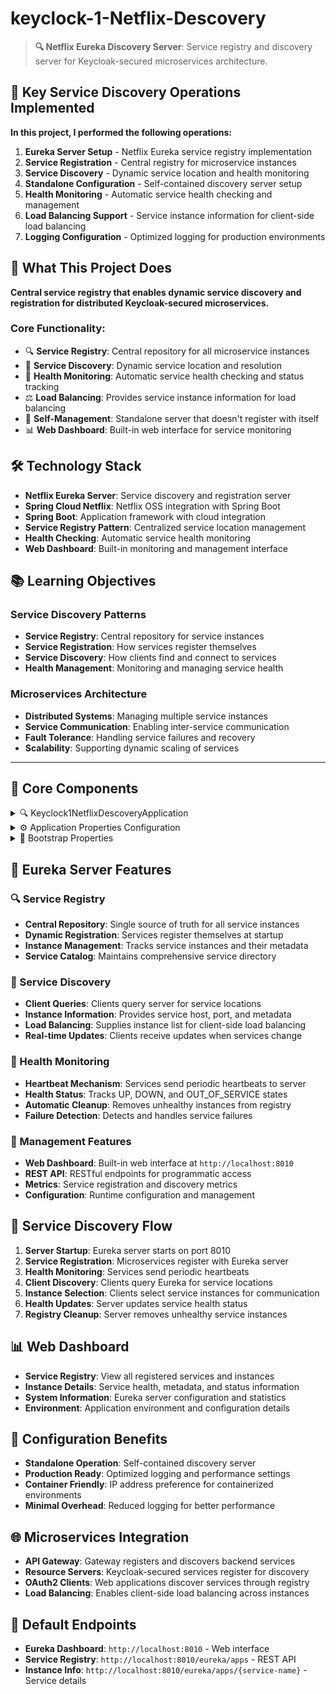 # keyclock-1-Netflix-Descovery

> **🔍 Netflix Eureka Discovery Server**: Service registry and discovery server for Keycloak-secured microservices architecture.

## 🎯 Key Service Discovery Operations Implemented

**In this project, I performed the following operations:**

1) **Eureka Server Setup** - Netflix Eureka service registry implementation
2) **Service Registration** - Central registry for microservice instances
3) **Service Discovery** - Dynamic service location and health monitoring
4) **Standalone Configuration** - Self-contained discovery server setup
5) **Health Monitoring** - Automatic service health checking and management
6) **Load Balancing Support** - Service instance information for client-side load balancing
7) **Logging Configuration** - Optimized logging for production environments

## 🎯 What This Project Does

**Central service registry that enables dynamic service discovery and registration for distributed Keycloak-secured microservices.**

### Core Functionality:
- 🔍 **Service Registry**: Central repository for all microservice instances
- 📡 **Service Discovery**: Dynamic service location and resolution
- 💓 **Health Monitoring**: Automatic service health checking and status tracking
- ⚖️ **Load Balancing**: Provides service instance information for load balancing
- 🔧 **Self-Management**: Standalone server that doesn't register with itself
- 📊 **Web Dashboard**: Built-in web interface for service monitoring

## 🛠️ Technology Stack

- **Netflix Eureka Server**: Service discovery and registration server
- **Spring Cloud Netflix**: Netflix OSS integration with Spring Boot
- **Spring Boot**: Application framework with cloud integration
- **Service Registry Pattern**: Centralized service location management
- **Health Checking**: Automatic service health monitoring
- **Web Dashboard**: Built-in monitoring and management interface

## 📚 Learning Objectives

### Service Discovery Patterns
- **Service Registry**: Central repository for service instances
- **Service Registration**: How services register themselves
- **Service Discovery**: How clients find and connect to services
- **Health Management**: Monitoring and managing service health

### Microservices Architecture
- **Distributed Systems**: Managing multiple service instances
- **Service Communication**: Enabling inter-service communication
- **Fault Tolerance**: Handling service failures and recovery
- **Scalability**: Supporting dynamic scaling of services

---

## 📂 Core Components

<details>
<summary>🔍 Keyclock1NetflixDescoveryApplication</summary>

**Main Eureka server application with service registry configuration**

- **What it does**: Configures and starts Netflix Eureka server for service discovery
- **Code implementation**: 
  - **Eureka Server**: `@EnableEurekaServer` annotation enables Eureka server functionality
  - **Spring Boot**: `@SpringBootApplication` for auto-configuration
  - **Service Registry**: Provides central registry for all microservices
- **Server features**:
  - **Service Registration**: Accepts service registration from clients
  - **Service Discovery**: Provides service location information to clients
  - **Health Monitoring**: Tracks service health and availability
  - **Web Dashboard**: Built-in web interface for monitoring services
- **Configuration**:
  - **Standalone Mode**: Server doesn't register with itself
  - **Registry Management**: Manages service instance registry
  - **Client Communication**: Handles registration and discovery requests

</details>

<details>
<summary>⚙️ Application Properties Configuration</summary>

**Eureka server configuration for standalone operation**

- **What it does**: Configures Eureka server for optimal standalone operation
- **Configuration sections**:
  - **Server Configuration**: `server.port=8010` for Eureka server port
  - **Eureka Instance**: IP preference and instance configuration
  - **Eureka Client**: Standalone server configuration
  - **Logging Configuration**: Optimized logging for production
- **Eureka server settings**:
  - **Port Configuration**: `server.port=8010` for service registry access
  - **IP Preference**: `eureka.instance.prefer-ip-address=true` for container environments
  - **Self Registration**: `eureka.client.registerWithEureka=false` - server doesn't register with itself
  - **Registry Fetching**: `eureka.client.fetchRegistry=false` - server doesn't fetch from other registries
- **Logging optimization**:
  - **Eureka Logging**: `logging.level.com.netflix.eureka=OFF` reduces verbose logging
  - **Discovery Logging**: `logging.level.com.netflix.discovery=OFF` minimizes discovery logs
  - **Performance**: Reduces log noise for better performance monitoring

</details>

<details>
<summary>🚀 Bootstrap Properties</summary>

**Application bootstrap configuration for service identification**

- **What it does**: Configures application name for service identification
- **Configuration**:
  - **Application Name**: `spring.application.name=Netflix-Eureka`
  - **Service Identity**: Identifies the Eureka server in distributed system
  - **Bootstrap Phase**: Loaded before main application configuration
- **Bootstrap features**:
  - **Early Configuration**: Loaded during application bootstrap phase
  - **Service Naming**: Provides consistent service identification
  - **Cloud Integration**: Enables proper Spring Cloud integration

</details>

## 🌟 Eureka Server Features

### 🔍 Service Registry
- **Central Repository**: Single source of truth for all service instances
- **Dynamic Registration**: Services register themselves at startup
- **Instance Management**: Tracks service instances and their metadata
- **Service Catalog**: Maintains comprehensive service directory

### 📡 Service Discovery
- **Client Queries**: Clients query server for service locations
- **Instance Information**: Provides service host, port, and metadata
- **Load Balancing**: Supplies instance list for client-side load balancing
- **Real-time Updates**: Clients receive updates when services change

### 💓 Health Monitoring
- **Heartbeat Mechanism**: Services send periodic heartbeats to server
- **Health Status**: Tracks UP, DOWN, and OUT_OF_SERVICE states
- **Automatic Cleanup**: Removes unhealthy instances from registry
- **Failure Detection**: Detects and handles service failures

### 🔧 Management Features
- **Web Dashboard**: Built-in web interface at `http://localhost:8010`
- **REST API**: RESTful endpoints for programmatic access
- **Metrics**: Service registration and discovery metrics
- **Configuration**: Runtime configuration and management

## 🚀 Service Discovery Flow
1. **Server Startup**: Eureka server starts on port 8010
2. **Service Registration**: Microservices register with Eureka server
3. **Health Monitoring**: Services send periodic heartbeats
4. **Client Discovery**: Clients query Eureka for service locations
5. **Instance Selection**: Clients select service instances for communication
6. **Health Updates**: Server updates service health status
7. **Registry Cleanup**: Server removes unhealthy service instances

## 📊 Web Dashboard
- **Service Registry**: View all registered services and instances
- **Instance Details**: Service health, metadata, and status information
- **System Information**: Eureka server configuration and statistics
- **Environment**: Application environment and configuration details

## 🔧 Configuration Benefits
- **Standalone Operation**: Self-contained discovery server
- **Production Ready**: Optimized logging and performance settings
- **Container Friendly**: IP address preference for containerized environments
- **Minimal Overhead**: Reduced logging for better performance

## 🌐 Microservices Integration
- **API Gateway**: Gateway registers and discovers backend services
- **Resource Servers**: Keycloak-secured services register for discovery
- **OAuth2 Clients**: Web applications discover services through registry
- **Load Balancing**: Enables client-side load balancing across instances

## 📡 Default Endpoints
- **Eureka Dashboard**: `http://localhost:8010` - Web interface
- **Service Registry**: `http://localhost:8010/eureka/apps` - REST API
- **Instance Info**: `http://localhost:8010/eureka/apps/{service-name}` - Service details